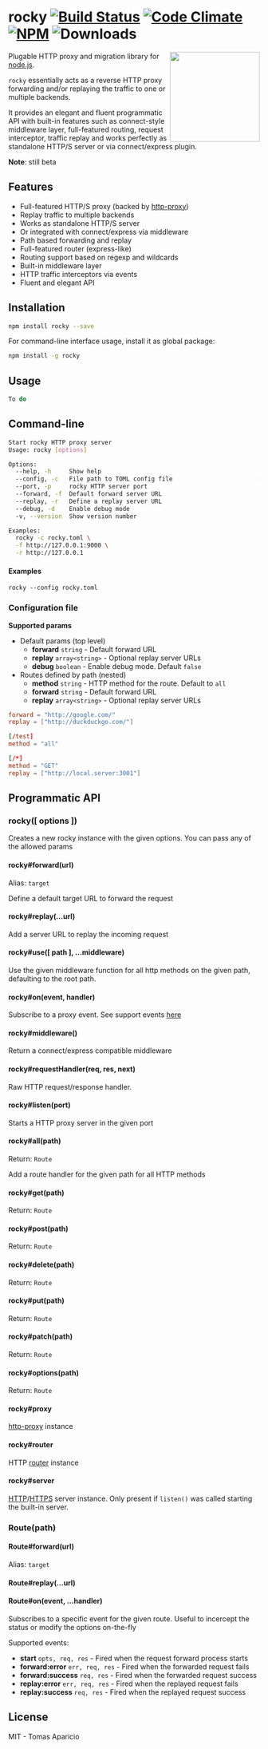 # rocky [![Build Status](https://api.travis-ci.org/h2non/rocky.svg?branch=master&style=flat)](https://travis-ci.org/h2non/rocky) [![Code Climate](https://codeclimate.com/github/h2non/rocky/badges/gpa.svg)](https://codeclimate.com/github/h2non/rocky) [![NPM](https://img.shields.io/npm/v/rocky.svg)](https://www.npmjs.org/package/rocky) ![Downloads](https://img.shields.io/npm/dm/rocky.svg)

<img align="right" height="180" src="http://s22.postimg.org/f0jmde7o1/rocky.jpg" />

Plugable HTTP proxy and migration library for [node.js](http://nodejs.org).

`rocky` essentially acts as a reverse HTTP proxy forwarding and/or replaying the traffic to one or multiple backends.

It provides an elegant and fluent programmatic API with built-in features such as connect-style middleware layer, full-featured routing, request interceptor, traffic replay and works perfectly as standalone HTTP/S server or via connect/express plugin.

**Note**: still beta

## Features

- Full-featured HTTP/S proxy (backed by [http-proxy](https://github.com/nodejitsu/node-http-proxy))
- Replay traffic to multiple backends
- Works as standalone HTTP/S server
- Or integrated with connect/express via middleware
- Path based forwarding and replay
- Full-featured router (express-like)
- Routing support based on regexp and wildcards
- Built-in middleware layer
- HTTP traffic interceptors via events
- Fluent and elegant API

## Installation

```bash
npm install rocky --save
```

For command-line interface usage, install it as global package:
```bash
npm install -g rocky
```

## Usage

```js
To do
```

## Command-line

```bash
Start rocky HTTP proxy server
Usage: rocky [options]

Options:
  --help, -h     Show help                                             [boolean]
  --config, -c   File path to TOML config file                        [required]
  --port, -p     rocky HTTP server port
  --forward, -f  Default forward server URL
  --replay, -r   Define a replay server URL
  --debug, -d    Enable debug mode                                     [boolean]
  -v, --version  Show version number                                   [boolean]

Examples:
  rocky -c rocky.toml \
  -f http://127.0.0.1:9000 \
  -r http://127.0.0.1
```

#### Examples

```
rocky --config rocky.toml
```

### Configuration file

**Supported params**

- Default params (top level)
  - **forward** `string` - Default forward URL
  - **replay** `array<string>` - Optional replay server URLs
  - **debug** `boolean` - Enable debug mode. Default `false`
- Routes defined by path (nested)
  - **method** `string` - HTTP method for the route. Default to `all`
  - **forward** `string` - Default forward URL
  - **replay** `array<string>` - Optional replay server URLs

```toml
forward = "http://google.com/"
replay = ["http://duckduckgo.com/"]

[/test]
method = "all"

[/*]
method = "GET"
replay = ["http://local.server:3001"]
```

## Programmatic API

### rocky([ options ])

Creates a new rocky instance with the given options.
You can pass any of the allowed params

#### rocky#forward(url)
Alias: `target`

Define a default target URL to forward the request

#### rocky#replay(...url)

Add a server URL to replay the incoming request

#### rocky#use([ path ], ...middleware)

Use the given middleware function for all http methods on the given path, defaulting to the root path.

#### rocky#on(event, handler)

Subscribe to a proxy event. See support events [here](https://github.com/nodejitsu/node-http-proxy#listening-for-proxy-events)

#### rocky#middleware()

Return a connect/express compatible middleware

#### rocky#requestHandler(req, res, next)

Raw HTTP request/response handler.

#### rocky#listen(port)

Starts a HTTP proxy server in the given port

#### rocky#all(path)
Return: `Route`

Add a route handler for the given path for all HTTP methods

#### rocky#get(path)
Return: `Route`

#### rocky#post(path)
Return: `Route`

#### rocky#delete(path)
Return: `Route`

#### rocky#put(path)
Return: `Route`

#### rocky#patch(path)
Return: `Route`

#### rocky#options(path)
Return: `Route`

#### rocky#proxy

[http-proxy](https://github.com/nodejitsu/node-http-proxy) instance

#### rocky#router

HTTP [router](https://github.com/pillarjs/router#routeroptions) instance

#### rocky#server

[HTTP](https://nodejs.org/api/http.html)/[HTTPS](https://nodejs.org/api/https.html) server instance.
Only present if `listen()` was called starting the built-in server.

### Route(path)

#### Route#forward(url)
Alias: `target`

#### Route#replay(...url)

#### Route#on(event, ...handler)

Subscribes to a specific event for the given route.
Useful to incercept the status or modify the options on-the-fly

Supported events:

- **start** `opts, req, res` - Fired when the request forward process starts
- **forward:error** `err, req, res` - Fired when the forwarded request fails
- **forward:success** `req, res` - Fired when the forwarded request success
- **replay:error** `err, req, res` - Fired when the replayed request fails
- **replay:success** `req, res` - Fired when the replayed request success

## License

MIT - Tomas Aparicio
